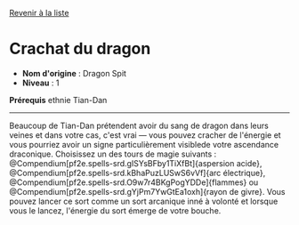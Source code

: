 [Revenir à la liste](..)

# Crachat du dragon

 * **Nom d'origine** : Dragon Spit
 * **Niveau** : 1


<p><span id="ctl00_MainContent_DetailedOutput"><strong>Prérequis</strong> ethnie Tian-Dan<br></span></p>
<hr>
<p>Beaucoup de Tian-Dan prétendent avoir du sang de dragon dans leurs veines et dans votre cas, c'est vrai — vous pouvez cracher de l'énergie et vous pourriez avoir un signe particulièrement visiblede votre ascendance draconique. Choisissez un des tours de  magie suivants : @Compendium[pf2e.spells-srd.gISYsBFby1TiXfBt]{aspersion acide}, @Compendium[pf2e.spells-srd.kBhaPuzLUSwS6vVf]{arc électrique}, @Compendium[pf2e.spells-srd.O9w7r4BKgPogYDDe]{flammes} ou @Compendium[pf2e.spells-srd.gYjPm7YwGtEa1oxh]{rayon de givre}. Vous pouvez lancer ce sort comme un sort arcanique inné à volonté et lorsque vous le lancez, l'énergie du sort émerge de votre bouche.&nbsp;</p>